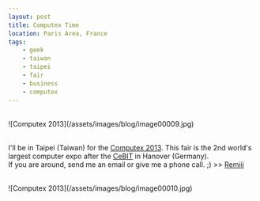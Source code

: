 ```yaml
---
layout: post
title: Computex Time
location: Paris Area, France
tags:
    - geek
    - taiwan
    - taipei
    - fair
    - business
    - computex
---
```


<br />
![Computex 2013](/assets/images/blog/image00009.jpg)<br />
<br />

I'll be in Taipei (Taiwan) for the [Computex 2013](http://www.computextaipei.com.tw). This fair is the 2nd world's largest computer expo after the [CeBIT](/blog/tag/cebit) in Hanover (Germany).<br />
If you are around, send me an email or give me a phone call. ;) >> <a href="http://remibarbe.fr">Remiii</a>

<br />
![Computex 2013](/assets/images/blog/image00010.jpg)<br />
<br />

